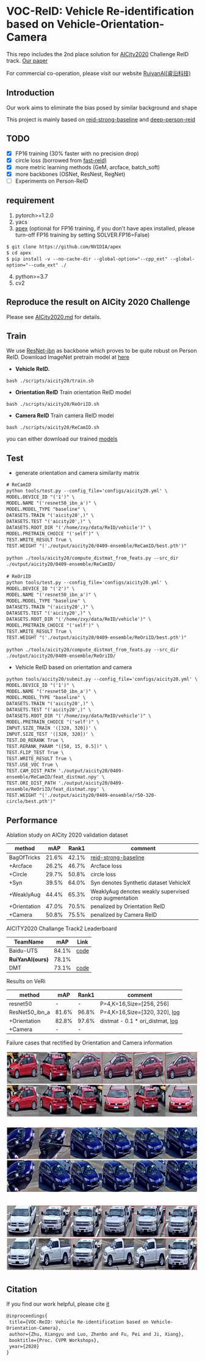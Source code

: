 # VOC-ReID: Vehicle Re-identification based on Vehicle-Orientation-Camera

This repo includes the 2nd place solution for [AICity2020](https://www.aicitychallenge.org/) Challenge ReID track. 
[Our paper](http://arxiv.org/abs/2004.09164)

For commercial co-operation, please visit our website [RuiyanAI(睿沿科技)](http://www.ruiyanai.com/)

## Introduction
Our work aims to eliminate the bias posed by similar background and shape

This project is mainly based on [reid-strong-baseline](https://github.com/michuanhaohao/reid-strong-baseline) 
and [deep-person-reid](https://github.com/KaiyangZhou/deep-person-reid)


## TODO
- [x] FP16 training (30% faster with no precision drop)
- [x] circle loss (borrowed from [fast-reid](https://github.com/JDAI-CV/fast-reid))
- [x] more metric learning methods (GeM, arcface, batch_soft)
- [x] more backbones (OSNet, ResNest, RegNet)
- [ ] Experiments on Person-ReID

## requirement
1. pytorch>=1.2.0
2. yacs
3. [apex](https://github.com/NVIDIA/apex) (optional for FP16 training, if you don't have apex installed, please turn-off FP16 training by setting SOLVER.FP16=False)
````
$ git clone https://github.com/NVIDIA/apex
$ cd apex
$ pip install -v --no-cache-dir --global-option="--cpp_ext" --global-option="--cuda_ext" ./
````
4. python>=3.7
5. cv2


## Reproduce the result on AICity 2020 Challenge
Please see [AICity2020.md](AICity2020.md) for details.


## Train
We use [ResNet-ibn](https://github.com/XingangPan/IBN-Net) as backbone which proves to be quite robust on Person ReID. 
Download ImageNet pretrain model at [here](https://drive.google.com/drive/folders/1thS2B8UOSBi_cJX6zRy6YYRwz_nVFI_S) 
- **Vehicle ReID.**
```
bash ./scripts/aicity20/train.sh
```
- **Orientation ReID** Train orientation ReID model
```
bash ./scripts/aicity20/ReOriID.sh
```
- **Camera ReID** Train camera ReID model
```
bash ./scripts/aicity20/ReCamID.sh
```
you can either download our trained [models](https://drive.google.com/open?id=1W8nw3GEYyxZiuDSk_wdXTErHFxtfKfKI)


## Test
- generate orientation and camera similarity matrix
```
# ReCamID
python tools/test.py --config_file='configs/aicity20.yml' \
MODEL.DEVICE_ID "('1')" \
MODEL.NAME "('resnet50_ibn_a')" \
MODEL.MODEL_TYPE "baseline" \
DATASETS.TRAIN "('aicity20',)" \
DATASETS.TEST "('aicity20',)" \
DATASETS.ROOT_DIR "('/home/zxy/data/ReID/vehicle')" \
MODEL.PRETRAIN_CHOICE "('self')" \
TEST.WRITE_RESULT True \
TEST.WEIGHT "('./output/aicity20/0409-ensemble/ReCamID/best.pth')"

python ./tools/aicity20/compute_distmat_from_feats.py --src_dir ./output/aicity20/0409-ensemble/ReCamID/

# ReOriID
python tools/test.py --config_file='configs/aicity20.yml' \
MODEL.DEVICE_ID "('2')" \
MODEL.NAME "('resnet50_ibn_a')" \
MODEL.MODEL_TYPE "baseline" \
DATASETS.TRAIN "('aicity20',)" \
DATASETS.TEST "('aicity20',)" \
DATASETS.ROOT_DIR "('/home/zxy/data/ReID/vehicle')" \
MODEL.PRETRAIN_CHOICE "('self')" \
TEST.WRITE_RESULT True \
TEST.WEIGHT "('./output/aicity20/0409-ensemble/ReOriID/best.pth')"

python ./tools/aicity20/compute_distmat_from_feats.py --src_dir ./output/aicity20/0409-ensemble/ReOriID/
```
- Vehicle ReID based on orientation and camera 
```
python tools/aicity20/submit.py --config_file='configs/aicity20.yml' \
MODEL.DEVICE_ID "('1')" \
MODEL.NAME "('resnet50_ibn_a')" \
MODEL.MODEL_TYPE "baseline" \
DATASETS.TRAIN "('aicity20',)" \
DATASETS.TEST "('aicity20',)" \
DATASETS.ROOT_DIR "('/home/zxy/data/ReID/vehicle')" \
MODEL.PRETRAIN_CHOICE "('self')" \
INPUT.SIZE_TRAIN '([320, 320])' \
INPUT.SIZE_TEST '([320, 320])' \
TEST.DO_RERANK True \
TEST.RERANK_PARAM "([50, 15, 0.5])" \
TEST.FLIP_TEST True \
TEST.WRITE_RESULT True \
TEST.USE_VOC True \
TEST.CAM_DIST_PATH './output/aicity20/0409-ensemble/ReCamID/feat_distmat.npy' \
TEST.ORI_DIST_PATH './output/aicity20/0409-ensemble/ReOriID/feat_distmat.npy' \
TEST.WEIGHT "('./output/aicity20/0409-ensemble/r50-320-circle/best.pth')"
```

## Performance
Ablation study on AICity 2020 validation dataset

|method|mAP|Rank1|comment|
|------|---|-----|-------|
|BagOfTricks|21.6%|42.1%|[reid-strong-baseline](https://github.com/michuanhaohao/reid-strong-baseline)|
|+Arcface|26.2%|46.7%|Arcface loss|
|+Circle|29.7%|50.8%|circle loss|
|+Syn|39.5%|64.0%|Syn denotes Synthetic dataset VehicleX|
|+WeaklyAug|44.4%|65.3%|WeaklyAug denotes weakly supervised crop augmentation|
|+Orientation|47.0%|70.5%|penalized by Orientation ReID|
|+Camera|50.8%|75.5%|penalized by Camera ReID|

 AICITY2020 Challange Track2 Leaderboard
 
 |TeamName|mAP|Link|
 |--------|----|-------|
 |Baidu-UTS|84.1%|[code](https://github.com/layumi/AICIty-reID-2020)|
 |**RuiYanAI(ours)**|78.1%|
 |DMT|73.1%|[code](https://github.com/heshuting555/AICITY2020_DMT_VehicleReID)|
 
 
 
 Results on VeRi
 
 |method|mAP|Rank1|comment|
 |------|----|----|-----|
 |resnet50|-|-|P=4,K=16,Size=[256, 256]|
 |ResNet50_ibn_a|81.6%|96.8%|P=4,K=16,Size=[320, 320], [log](https://drive.google.com/open?id=1MAErCPplveRmwaVnxBCvXM2wkiUSrpKd)|
 |+Orientation|82.8%|97.6%|distmat - 0.1 * ori_distmat, [log](https://drive.google.com/open?id=19gccYRO_pY6ZQMGVpEu67Y2lOk7Ufkm_)|
 |+Camera|-|-| |
 
Failure cases that rectified by Orientation and Camera information

![ ](cache/VOC-Rectified.png)

## Citation
If you find our work helpful, please cite [it](http://arxiv.org/abs/2004.09164)
```
@inproceedings{
 title={VOC-ReID: Vehicle Re-identification based on Vehicle-Orientation-Camera},
 author={Zhu, Xiangyu and Luo, Zhenbo and Fu, Pei and Ji, Xiang},
 booktitle={Proc. CVPR Workshops},
 year={2020}
}
```
